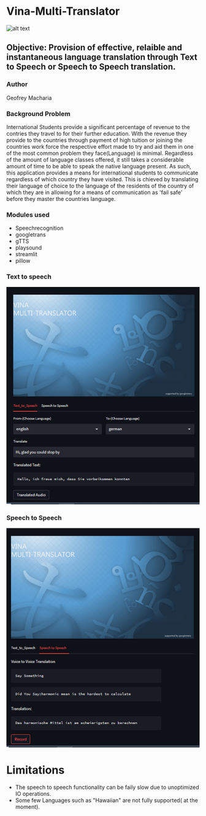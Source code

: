# Vina-Multi-Translator
![alt text](https://siliconcanals.com/wp-content/uploads/2022/03/ai-translation-750x375.jpg.webp)
## Objective: Provision of effective, relaible and instantaneous language translation through Text to Speech or Speech to Speech translation.
### Author
Geofrey Macharia
### Background Problem
International Students provide a significant percentage of revenue to the contries they travel to for their further education. With the
revenue they provide to the countries through payment of high tuition or joining the countries work force the respective effort made to try and aid them
in one of the most common problem they face(Language) is minimal. Regardless of the amount of language classes offered, it still takes a considerable 
amount of time to be able to speak the native language present.
As such, this application provides a means for international students to communicate regardless of which country they have visited.
This is chieved by translating their language of choice to the language of the residents of the country of which they are in allowing for a means of communication
as 'fail safe' before they master the countries language.
### Modules used
- Speechrecognition
- googletrans
- gTTS
- playsound
- streamlit
- pillow
### Text to speech
![alt text](https://github.com/GeofreyMacharia/Vina-Multi-Translator/blob/main/How%20it%20looks%201.png?raw=true)

### Speech to Speech
![alt text](https://github.com/GeofreyMacharia/Vina-Multi-Translator/blob/main/How%20it%20looks%202.png?raw=true)
# Limitations
- The speech to speech functionality can be faily slow due to unoptimized IO operations.
- Some few Languages such as "Hawaiian" are not fully supported( at the moment). 
